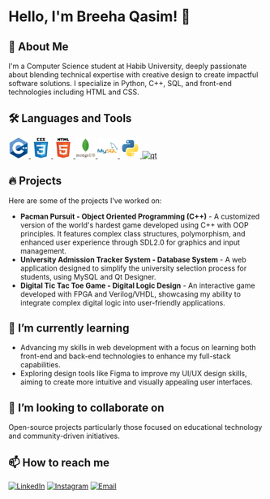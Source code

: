# Hello, I'm Breeha Qasim! 👋

## 🚀 About Me
I'm a Computer Science student at Habib University, deeply passionate about blending technical expertise with creative design to create impactful software solutions. I specialize in Python, C++, SQL, and front-end technologies including HTML and CSS.

## 🛠 Languages and Tools
<!--![C++](https://img.shields.io/badge/C++-00599C?style=for-the-badge&logo=cplusplus&logoColor=white)
![Python](https://img.shields.io/badge/Python-3776AB?style=for-the-badge&logo=python&logoColor=white)
![MySQL](https://img.shields.io/badge/MySQL-4479A1?style=for-the-badge&logo=mysql&logoColor=white)
![Qt Designer](https://img.shields.io/badge/Qt_Designer-41CD52?style=for-the-badge&logo=qt&logoColor=white)
![Canva](https://img.shields.io/badge/Canva-00C4CC?style=for-the-badge&logo=canva&logoColor=white)
![Figma](https://img.shields.io/badge/Figma-F24E1E?style=for-the-badge&logo=figma&logoColor=white)
![MongoDB](https://img.shields.io/badge/MongoDB-47A248?style=for-the-badge&logo=mongodb&logoColor=white)
![HTML5](https://img.shields.io/badge/HTML5-E34F26?style=for-the-badge&logo=html5&logoColor=white)
![CSS3](https://img.shields.io/badge/CSS3-1572B6?style=for-the-badge&logo=css3&logoColor=white)-->
<p align="left"> <a href="https://www.w3schools.com/cpp/" target="_blank" rel="noreferrer"> <img src="https://raw.githubusercontent.com/devicons/devicon/master/icons/cplusplus/cplusplus-original.svg" alt="cplusplus" width="40" height="40"/> </a> <a href="https://www.w3schools.com/css/" target="_blank" rel="noreferrer"> <img src="https://raw.githubusercontent.com/devicons/devicon/master/icons/css3/css3-original-wordmark.svg" alt="css3" width="40" height="40"/> </a> <a href="https://www.w3.org/html/" target="_blank" rel="noreferrer"> <img src="https://raw.githubusercontent.com/devicons/devicon/master/icons/html5/html5-original-wordmark.svg" alt="html5" width="40" height="40"/> </a> <a href="https://www.mongodb.com/" target="_blank" rel="noreferrer"> <img src="https://raw.githubusercontent.com/devicons/devicon/master/icons/mongodb/mongodb-original-wordmark.svg" alt="mongodb" width="40" height="40"/> </a> <a href="https://www.mysql.com/" target="_blank" rel="noreferrer"> <img src="https://raw.githubusercontent.com/devicons/devicon/master/icons/mysql/mysql-original-wordmark.svg" alt="mysql" width="40" height="40"/> </a> <a href="https://www.python.org" target="_blank" rel="noreferrer"> <img src="https://raw.githubusercontent.com/devicons/devicon/master/icons/python/python-original.svg" alt="python" width="40" height="40"/> </a> <a href="https://www.qt.io/" target="_blank" rel="noreferrer"> <img src="https://upload.wikimedia.org/wikipedia/commons/0/0b/Qt_logo_2016.svg" alt="qt" width="40" height="40"/> </a> </p>

## 🔥 Projects
Here are some of the projects I've worked on:
- **Pacman Pursuit - Object Oriented Programming (C++)** - A customized version of the world's hardest game developed using C++ with OOP principles. It features complex class structures, polymorphism, and enhanced user experience through SDL2.0 for graphics and input management.
- **University Admission Tracker System - Database System** - A web application designed to simplify the university selection process for students, using MySQL and Qt Designer.
- **Digital Tic Tac Toe Game - Digital Logic Design** - An interactive game developed with FPGA and Verilog/VHDL, showcasing my ability to integrate complex digital logic into user-friendly applications.

## 🌱 I’m currently learning
- Advancing my skills in web development with a focus on learning both front-end and back-end technologies to enhance my full-stack capabilities.
- Exploring design tools like Figma to improve my UI/UX design skills, aiming to create more intuitive and visually appealing user interfaces.

## 👯 I’m looking to collaborate on
Open-source projects particularly those focused on educational technology and community-driven initiatives.

## 📫 How to reach me
[![LinkedIn](https://img.shields.io/badge/LinkedIn-blue?style=flat-square&logo=linkedin&logoColor=white&link=https://www.linkedin.com/in/your_linkedin_username)](https://www.linkedin.com/in/breehaqasim/)
[![Instagram](https://img.shields.io/badge/Instagram-E4405F?style=flat-square&logo=instagram&logoColor=white&link=https://www.instagram.com/your_instagram_username)](https://www.instagram.com/graphicsbybreeha?igsh=MXRocm4zcjM4czQ1Mw==)
[![Email](https://img.shields.io/badge/Email-D14836?style=flat-square&logo=gmail&logoColor=white&link=mailto:your_email_address)](mailto:breehaaqasim@gmail.com)


